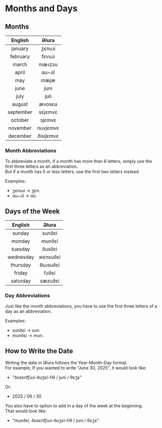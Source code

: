 # Months and Days
## Months
| English   | Əlura     |
| :-------: | :-------: |
| january   | ʒɛnuɹi    |
| february  | fɛvuɹi    |
| march     | mæɹzɔu    |
| april     | ɑu~ɹil    |
| may       | mæjæ      |
| june      | juni      |
| july      | jʊli      |
| august    | ævosɛʊ    |
| september | sɛjɛmvɛ   |
| october   | ɔjɛmvɛ    |
| november  | nuvjɛmvɛ  |
| december  | ðisijɛmvɛ |

### Month Abbreviations
To abbreviate a month, if a month has more than 6 letters, simply use the first three letters as an abbreviation. <br>
But if a month has 5 or less letters, use the first two letters instead.

Examples:
* ʒɛnuɹi → ʒɛn.
* ɑu~ɹil → ɑũ.

## Days of the Week
| English   | Əlura     |
| :-------: | :-------: |
| sunday    | sunðɛi    |
| monday    | munðɛi    |
| tuesday   | ðusðɛi    |
| wednesday | wɛnsuðɛi  |
| thursday  | θuɹsuðɛi  |
| friday    | fɹiðɛi    |
| saturday  | sæzuðɛi   |

### Day Abbreviations
Just like the month abbreviations, you have to use the first three letters of a day as an abbreviation.

Examples:
* sunðɛi → sun.
* munðɛi → mun.

## How to Write the Date
Writing the date in Əlura follows the Year-Month-Day format. <br>
For example, If you wanted to write "June 30, 2025", it would look like:
* "ðʊsɛnt͡ʃuɹi-ðʊʒɛi-fiθ / juni / θɛʒɛ"

Or:
* 2025 / 06 / 30

You also have to option to add in a day of the week at the beginning. <br>
That would look like:
* "munðɛi, ðʊsɛnt͡ʃuɹi-ðʊʒɛi-fiθ / juni / θɛʒɛ"